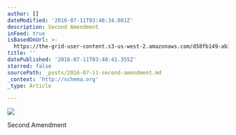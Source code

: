 ```yaml
---
author: []
dateModified: '2016-07-11T03:48:34.081Z'
description: Second Amendment
inFeed: true
isBasedOnUrl: >-
  https://the-grid-user-content.s3-us-west-2.amazonaws.com/d58fb149-ab1a-46d9-965f-1e0ab676af31.jpg
title: ''
datePublished: '2016-07-11T03:48:41.355Z'
starred: false
sourcePath: _posts/2016-07-11-second-amendment.md
_context: 'http://schema.org'
_type: Article

---
```

![](https://the-grid-user-content.s3-us-west-2.amazonaws.com/d58fb149-ab1a-46d9-965f-1e0ab676af31.jpg)

Second Amendment